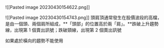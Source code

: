 ![[Pasted image 20230430154622.png]]

![[Pasted image 20230430154743.png]]
頭肩頂通常發生在股價波段的高檔，是由一個頭、兩個肩所組成，**「頭部」的位置高於兩「肩」。**跌破上升趨勢線，出現第 1 個賣出訊號；跌破頸線，出現第 2 個賣出訊號

如果處於橫向的趨勢不能使用